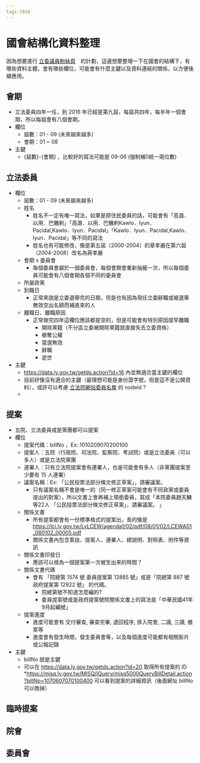 ```yaml
---
tags:2018
---
```


國會結構化資料整理
===============

因為想要進行 [立委議員粉絲頁](https://g0v.hackmd.io/W9U_V-s0SbyLvXNs6wIesw)　的計劃，這邊想要整理一下在國會的結構下，有哪些資料主體，會有哪些欄位，可能會有什麼主鍵以及資料連結的關係，以方便後續應用。

會期
---
* 立法委員四年一任，到 2016 年已經是第九屆，每屆共四年，每半年一個會期，所以每屆會有八個會期。
* 欄位
    * 屆數：01 - 09 (未來越來越多)
    * 會期：01 ~ 08
* 主鍵
    * {屆數}-{會期} ，比較好的寫法可能是 09-06 (強制補0統一兩位數)

立法委員
-------
* 欄位
    * 屆數：01 - 09 (未來越來越多)
    * 姓名
        * 姓名不一定有唯一寫法，如果是原住民委員的話，可能會有「高潞．以用．巴魕剌」「高潞．以用．巴魕剌Kawlo．Iyun．Pacidal,Kawlo．Iyun．Pacidal」「Kawlo．Iyun．Pacidal,Kawlo．Iyun．Pacidal」等不同的寫法
        * 姓名也有可能修改，像是第五屆（2000-2004）的章孝嚴在第六屆（2004-2008）改名為蔣孝嚴
    * 會期 x 委員會
        * 每個委員會屬於一個委員會，每個會期會重新抽籤一次，所以每個委員可能會有八個會期各個不同的委員會
    * 所屬政黨
    * 到職日
        * 正常來說是立委選舉完的日期，但是也有因為現任立委辭職或被選舉無效空出名額而補進來的人
    * 離職日、離職原因
        * 正常做完四年這欄位應該都是空的，但是可能會有特別原因提早離職
            * 開除黨籍（不分區立委被開除黨籍就直接失去立委資格）
            * 褫奪公權
            * 當選無效
            * 辭職
            * 逝世
* 主鍵
    *  https://data.ly.gov.tw/getds.action?id=16 內並無適合當主鍵的欄位
    *  目前好像沒有適合的主鍵（最理想可能是身份證字號，但是這不是公開資料），或許可以考慮 [立法院網站委員名單](https://www.ly.gov.tw/Pages/List.aspx?nodeid=140) 的 nodeid ?
    *  

提案
----
* 五院、立法委員或是黨團都可以提案
* 欄位
    * 提案代碼：billNo ，Ex: 1010209070200100
    * 提案人：五院（行政院、司法院、監察院、考試院）或是立法委員（可以多人）或是立法院黨團
    * 連署人：只有立法院提案會有連署人，也是可能會有多人（非黨團提案至少要有 15 人連署）
    * 議案名稱：Ex: 「公民投票法部分條文修正草案」，請審議案。
        * 只有議案名稱不會是唯一的（同一修正草案可能會有不同政黨或委員提出的對案），所以文書上會再補上領銜委員，寫成「本院委員趙天麟等22人 「公民投票法部分條文修正草案」，請審議案。 」
    * 關係文書
        * 所有提案都會有一份標準格式的提案出，長的像是 https://lci.ly.gov.tw/LyLCEW/agenda1/02/pdf/08/01/02/LCEWA01_080102_00005.pdf
        * 關係文書內包含案由、提案人、連署人、總說明、對照表、附件等資訊
    * 關係文書印發日
        * 應該可以視為一個提案第一次被生出來的時間？
    * 關係文書代碼
        * 會有 「院總第 1574 號 委員提案第 12885 號」或是「院總第 887 號 政府提案第 12922 號」 的代碼。
            * 院總第號不知道怎麼編的?
            * 委員提案號或是政府提案號照關係文書上的寫法是「中華民國41年9月起編號」
    * 提案進度
        * 進度可能會有 交付審查, 審查完畢, 退回程序, 排入院會, 二讀, 三讀, 撤案等
        * 進度會有發生時間，發生委員會等，以及每個進度可能都有相關影片或公報記錄
* 主鍵
    * billNo 就是主鍵
    * 可以在 https://data.ly.gov.tw/getds.action?id=20 取得所有提案的 ID
    *https://misq.ly.gov.tw/MISQ/IQuery/misq5000QueryBillDetail.action?billNo=1070607070100400 可以看到提案的詳細資訊（後面網址 billNo 可以換掉）


臨時提案
-------

院會
---

委員會
-----

